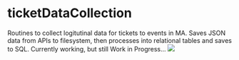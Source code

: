 # ticketDataCollection
Routines to collect logitutinal data for tickets to events in MA. Saves JSON data from APIs to filesystem, then processes into relational tables and saves to SQL. Currently working, but still Work in Progress...
![](Data%20Collection%20Diagram)

